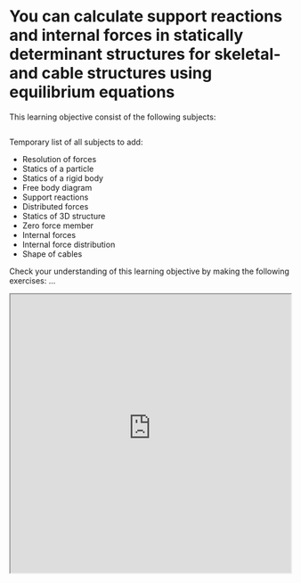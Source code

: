# You can calculate support reactions and internal forces in statically determinant structures for skeletal- and cable structures using equilibrium equations

This learning objective consist of the following subjects:

```{tableofcontents}
```

Temporary list of all subjects to add:

- Resolution of forces
- Statics of a particle
- Statics of a rigid body
- Free body diagram 
- Support reactions
- Distributed forces
- Statics of 3D structure
- Zero force member
- Internal forces
- Internal force distribution
- Shape of cables

Check your understanding of this learning objective by making the following exercises:
...

<iframe allow="fullscreen" style="width: 100%!important; height: 500px;" src="https://prime-applets.ewi.tudelft.nl/graph/CTB1110-17/show?lecture=undefined&view=all" allowfullscreen></iframe>